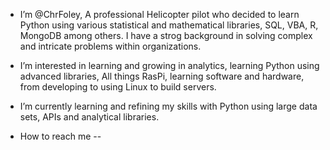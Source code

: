 - I’m @ChrFoley, A professional Helicopter pilot who decided to learn Python using various statistical and mathematical libraries, SQL, VBA, R, MongoDB among                   others. I have a strog background in solving complex and intricate problems within organizations. 

- I’m interested in learning and growing in analytics, learning Python using advanced libraries,
      All things RasPi, learning software and hardware, from developing to using Linux to build servers. 
      
- I’m currently learning and refining my skills with Python using large data sets, APIs and analytical libraries.
- How to reach me --

<!---
ChrFoley/ChrFoley is a ✨ special ✨ repository because its `README.md` (this file) appears on your GitHub profile.
You can click the Preview link to take a look at your changes.
--->
